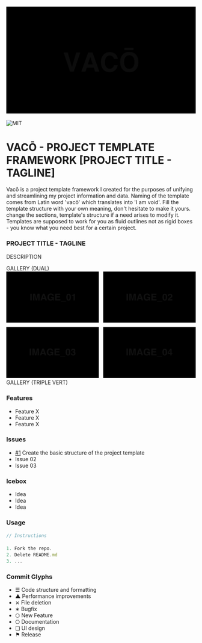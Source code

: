 ![Project Banner](/assets/readme_visuals/example-banner.png)

![MIT](https://joshavanier.github.io/badges/svg/mit.svg)

# VACŌ - PROJECT TEMPLATE FRAMEWORK [PROJECT TITLE - TAGLINE]
Vacō is a project template framework I created for the purposes of unifying and streamlining my project information and data. Naming of the template comes from Latin word 'vacō' which translates into 'I am void'. Fill the template structure with your own meaning, don't hesitate to make it yours. change the sections, template's structure if a need arises to modify it. Templates are supposed to work for you as fluid outlines not as rigid boxes - you know what you need best for a certain project.

### PROJECT TITLE - TAGLINE
DESCRIPTION

GALLERY (DUAL)
![GALLERY QUAD](/assets/readme_visuals/example-quad-gallery.png)
GALLERY (TRIPLE VERT)

### Features
+ Feature X
+ Feature X
+ Feature X

### Issues
+ [#1](https://github.com/mothnode/vaco/issues/1) Create the basic structure of the project template
+ Issue 02
+ Issue 03

### Icebox
+ Idea
+ Idea
+ Idea

### Usage
```js
// Instructions

1. Fork the repo.
2. Delete README.md
3. ...
```

### Commit Glyphs

+ ☰ Code structure and formatting
+ ▲ Performance improvements
+ ⨯ File deletion
+ ∗ Bugfix
+ ⬡ New Feature
+ ⎔ Documentation
+ ❑ UI design
+ ⚑ Release

